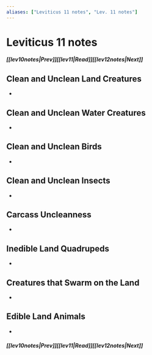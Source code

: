 ```yaml
---
aliases: ["Leviticus 11 notes", "Lev. 11 notes"]
---
```

# Leviticus 11 notes
##### <span class=arrow-left></span>[[lev10notes|Prev]]<span class=navigation-separator></span>[[lev11|Read]]<span class=navigation-separator></span>[[lev12notes|Next]]<span class=arrow-right></span>
## Clean and Unclean Land Creatures
- 
## Clean and Unclean Water Creatures
- 
## Clean and Unclean Birds
- 
## Clean and Unclean Insects
- 
## Carcass Uncleanness
- 
## Inedible Land Quadrupeds
- 
## Creatures that Swarm on the Land
- 
## Edible Land Animals
- 
##### <span class=arrow-left></span>[[lev10notes|Prev]]<span class=navigation-separator></span>[[lev11|Read]]<span class=navigation-separator></span>[[lev12notes|Next]]<span class=arrow-right></span>
